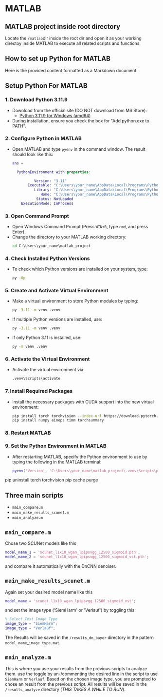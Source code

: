 # MATLAB

## MATLAB project inside root directory
Locate the `/matlab`dir inside the root dir and open it as your working directoy inside MATLAB to execute all related scripts and functions.

## How to set up Python for MATLAB
Here is the provided content formatted as a Markdown document:

## Setup Python For MATLAB

### 1. Download Python 3.11.9
- Download from the official site (DO NOT download from MS Store):
  - [Python 3.11.9 for Windows (amd64)](https://www.python.org/ftp/python/3.11.9/python-3.11.9-amd64.exe)
- During installation, ensure you check the box for "Add python.exe to PATH".

### 2. Configure Python in MATLAB
- Open MATLAB and type `pyenv` in the command window. The result should look like this:
  ```matlab
  ans = 

    PythonEnvironment with properties:

            Version: "3.11"
         Executable: "C:\Users\your_name\AppData\Local\Programs\Python\Python311\pythonw.exe"
            Library: "C:\Users\your_name\AppData\Local\Programs\Python\Python311\python311.dll"
               Home: "C:\Users\your_name\AppData\Local\Programs\Python\Python311"
             Status: NotLoaded
      ExecutionMode: InProcess
  ```

### 3. Open Command Prompt
- Open Windows Command Prompt (Press `WIN+R`, type `cmd`, and press Enter).
- Change the directory to your MATLAB working directory:
  ```cmd
  cd C:\Users\your_name\matlab_project
  ```

### 4. Check Installed Python Versions
- To check which Python versions are installed on your system, type:
  ```cmd
  py -0p
  ```

### 5. Create and Activate Virtual Environment
- Make a virtual environment to store Python modules by typing:
  ```bash
  py -3.11 -m venv .venv
  ```
- If multiple Python versions are installed, use:
  ```bash
  py -3.11 -m venv .venv
  ```
- If only Python 3.11 is installed, use:
  ```bash
  py -m venv .venv
  ```

### 6. Activate the Virtual Environment
- Activate the virtual environment via:
  ```cmd
  .venv\Scripts\activate
  ```

### 7. Install Required Packages
- Install the necessary packages with CUDA support into the new virtual environment:
  ```bash
  pip install torch torchvision --index-url https://download.pytorch.org/whl/cu121  
  pip install numpy einops timm torchsummary
  ```

### 8. Restart MATLAB

### 9. Set the Python Environment in MATLAB
- After restarting MATLAB, specify the Python environment to use by typing the following in the MATLAB terminal:
  ```matlab
  pyenv('Version', 'C:\Users\your_name\matlab_project\.venv\Scripts\pythonw.exe')
  ```

pip uninstall torch torchvision 
pip cache purge


## Three main scripts
* `main_compare.m`
* `main_make_results_scunet.m`
* `main_analyze.m`

## `main_compare.m`
Chose two SCUNet models like this
```matlab
model_name_1 = 'scunet_l1x10_wgan_lpipsvgg_12500_sigmoid.pth';
model_name_2 = 'scunet_l1x10_wgan_lpipsvgg_12500_sigmoid_vst.pth';
```
and compare it automatically with the DnCNN denoiser.

## `main_make_results_scunet.m`
Again set your desired model name like this
```matlab
model_name = 'scunet_l1x10_wgan_lpipsvgg_12500_sigmoid_vst';
```
and set the image type ('SiemHarm' or 'Verlauf') by toggling this:
```matlab
% Select Test Image Type
image_type = "SiemHarm";
image_type = "Verlauf";
```
The Results will be saved in the `/results_dn_bayer` directory in the pattern `model_name`_`image_type.mat`.

## `main_analyze.m`
This is where you use your results from the previous scripts to analyze them.
use the toggle by un-/commenting the desired line in the script to use `SiemHarm` or `Verlauf`. Based on the chosen image type, you are prompted to chose an result from the previous script.
All results will be saved in the `/results_analyze` directory (*THIS TAKES A WHILE TO RUN*).
